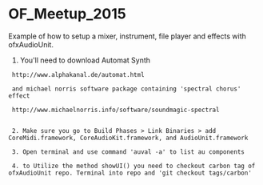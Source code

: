 # OF_Meetup_2015
Example of how to setup a mixer, instrument, file player and effects with ofxAudioUnit.

   1. You'll need to download Automat Synth
     
     http://www.alphakanal.de/automat.html
     
     and michael norris software package containing 'spectral chorus' effect
     
     http://www.michaelnorris.info/software/soundmagic-spectral
     
     
     2. Make sure you go to Build Phases > Link Binaries > add CoreMidi.framework, CoreAudioKit.framework, and AudioUnit.framework
     
     3. Open terminal and use command 'auval -a' to list au components
     
     4. to Utilize the method showUI() you need to checkout carbon tag of ofxAudioUnit repo. Terminal into repo and 'git checkout tags/carbon'
